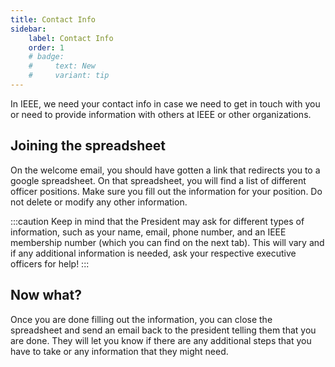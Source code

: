 ```yaml
---
title: Contact Info
sidebar:
    label: Contact Info
    order: 1
    # badge:
    #     text: New
    #     variant: tip
---
```


In IEEE, we need your contact info in case we need to get in touch with you or need to provide information with others at IEEE or other organizations.

## Joining the spreadsheet

On the welcome email, you should have gotten a link that redirects you to a google spreadsheet. On that spreadsheet, you will find a list of different officer positions. Make sure you fill out the information for your position. Do not delete or modify any other information.

:::caution
Keep in mind that the President may ask for different types of information, such as your name, email, phone number, and an IEEE membership number (which you can find on the next tab). This will vary and if any additional information is needed, ask your respective executive officers for help!
:::

## Now what?

Once you are done filling out the information, you can close the spreadsheet and send an email back to the president telling them that you are done. They will let you know if there are any additional steps that you have to take or any information that they might need.
